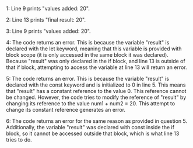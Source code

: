 1: Line 9 prints "values added: 20". 

2: Line 13 prints "final result: 20".

3: Line 9 prints "values added: 20".

4: The code returns an error. This is because the variable "result" is declared with the let keyword, meaning that this variable is provided with block scope (it is only accessed in the same block it was declared). Because "result" was only declared in the if block, and line 13 is outside of that if block, attempting to access the variable at line 13 will return an error.

5: The code returns an error. This is because the variable "result" is declared with the const keyword and is initialized to 0 in line 5. This means that "result" has a constant reference to the value 0. This reference cannot be changed. However, the code tries to modify the reference of "result" by changing its reference to the value num1 + num2 = 20. This attempt to change its constant reference generates an error.

6: The code returns an error for the same reason as provided in question 5. Additionally, the variable "result" was declared with const inside the if block, so it cannot be accessed outside that block, which is what line 13 tries to do.
